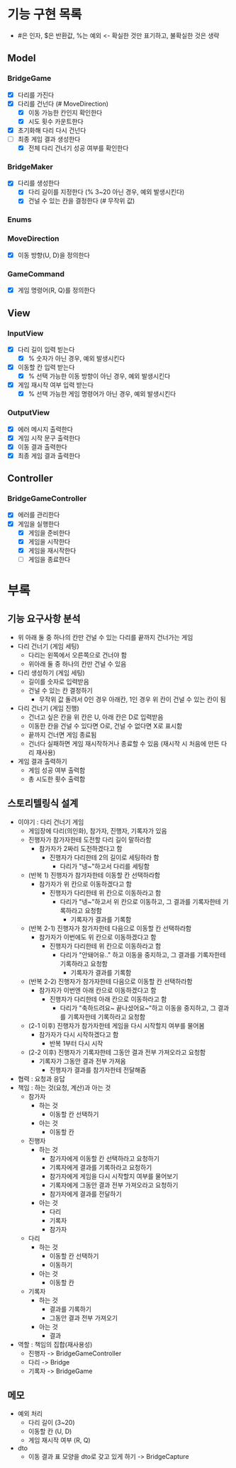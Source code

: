 # 기능 구현 목록

- #은 인자, $은 반환값, %는 예외 <- 확실한 것만 표기하고, 불확실한 것은 생략

## Model

### BridgeGame

- [x] 다리를 가진다
- [x] 다리를 건넌다 (# MoveDirection)
    - [x] 이동 가능한 칸인지 확인한다
    - [x] 시도 횟수 카운트한다
- [x] 초기화해 다리 다시 건넌다
- [ ] 최종 게임 결과 생성한다
    - [x] 전체 다리 건너기 성공 여부를 확인한다

### BridgeMaker

- [x] 다리를 생성한다
    - [x] 다리 길이를 지정한다 (% 3~20 아닌 경우, 예외 발생시킨다)
    - [x] 건널 수 있는 칸을 결정한다 (# 무작위 값)

### Enums

### MoveDirection

- [x] 이동 방향(U, D)을 정의한다

### GameCommand

- [x] 게임 명령어(R, Q)를 정의한다

## View

### InputView

- [x] 다리 길이 입력 빋는다
    - [x] % 숫자가 아닌 경우, 예외 발생시킨다
- [x] 이동할 칸 입력 받는다
    - [x] % 선택 가능한 이동 방향이 아닌 경우, 예외 발생시킨다
- [x] 게임 재시작 여부 입력 받는다
    - [x] % 선택 가능한 게임 명령어가 아닌 경우, 예외 발생시킨다

### OutputView

- [x] 에러 메시지 출력한다
- [x] 게임 시작 문구 출력한다
- [x] 이동 결과 출력한다
- [x] 최종 게임 결과 출력한다

## Controller

### BridgeGameController

- [x] 에러를 관리한다
- [x] 게임을 실행한다
    - [x] 게임을 준비한다
    - [x] 게임을 시작한다
    - [x] 게임을 재시작한다
    - [ ] 게임을 종료한다

# 부록

## 기능 요구사항 분석

- 위 아래 둘 중 하나의 칸만 건널 수 있는 다리를 끝까지 건너가는 게임
- 다리 건너기 (게임 세팅)
    - 다리는 왼쪽에서 오른쪽으로 건너야 함
    - 위아래 둘 중 하나의 칸만 건널 수 있음
- 다리 생성하기 (게임 세팅)
    - 길이를 숫자로 입력받음
    - 건널 수 있는 칸 결정하기
        - 무작위 값 돌려서 0인 경우 아래칸, 1인 경우 위 칸이 건널 수 있는 칸이 됨
- 다리 건너기 (게임 진행)
    - 건너고 싶은 칸을 위 칸은 U, 아래 칸은 D로 입력받음
    - 이동한 칸을 건널 수 있다면 O로, 건널 수 없다면 X로 표시함
    - 끝까지 건너면 게임 종료됨
    - 건너다 실패하면 게임 재시작하거나 종료할 수 있음 (재시작 시 처음에 만든 다리 재사용)
- 게임 결과 출력하기
    - 게임 성공 여부 출력함
    - 총 시도한 횟수 출력함

## 스토리텔링식 설계

- 이야기 : 다리 건너기 게임
    - 게임장에 다리(의인화), 참가자, 진행자, 기록자가 있음
    - 진행자가 참가자한테 도전할 다리 길이 말하라함
        - 참가자가 2짜리 도전하겠다고 함
            - 진행자가 다리한테 2의 길이로 세팅하라 함
                - 다리가 "넹~"하고서 다리를 세팅함
    - (반복 1) 진행자가 참가자한테 이동할 칸 선택하라함
        - 참가자가 위 칸으로 이동하겠다고 함
            - 진행자가 다리한테 위 칸으로 이동하라고 함
                - 다리가 "넹~"하고서 위 칸으로 이동하고, 그 결과를 기록자한테 기록하라고 요청함
                    - 기록자가 결과를 기록함
    - (반복 2-1) 진행자가 참가자한테 다음으로 이동할 칸 선택하라함
        - 참가자가 이번에도 위 칸으로 이동하겠다고 함
            - 진행자가 다리한테 위 칸으로 이동하라고 함
                - 다리가 "안돼어유.." 하고 이동을 중지하고, 그 결과를 기록자한테 기록하라고 요청함
                    - 기록자가 결과를 기록함
    - (반복 2-2) 진행자가 참가자한테 다음으로 이동할 칸 선택하라함
        - 참가자가 이번엔 아래 칸으로 이동하겠다고 함
            - 진행자가 다리한테 아래 칸으로 이동하라고 함
                - 다리가 "축하드려요~ 끝나셨어요~"하고 이동을 중지하고, 그 결과를 기록자한테 기록하라고 요청함
    - (2-1 이후) 진행자가 참가자한테 게임을 다시 시작할지 여부를 물어봄
        - 참가자가 다시 시작하겠다고 함
            - 반복 1부터 다시 시작
    - (2-2 이후) 진행자가 기록자한테 그동안 결과 전부 가져오라고 요청함
        - 기록자가 그동안 결과 전부 가져옴
            - 진행자가 결과를 참가자한테 전달해줌
- 협력 : 요청과 응답
- 책임 : 하는 것(요청, 계산)과 아는 것
    - 참가자
        - 하는 것
            - 이동할 칸 선택하기
        - 아는 것
            - 이동할 칸
    - 진행자
        - 하는 것
            - 참가자에게 이동할 칸 선택하라고 요청하기
            - 기록자에게 결과를 기록하라고 요청하기
            - 참가자에게 게임을 다시 시작할지 여부를 물어보기
            - 기록자에게 그동안 결과 전부 가져오라고 요청하기
            - 참가자에게 결과를 전달하기
        - 아는 것
            - 다리
            - 기록자
            - 참가자
    - 다리
        - 하는 것
            - 이동할 칸 선택하기
            - 이동하기
        - 아는 것
            - 이동할 칸
    - 기록자
        - 하는 것
            - 결과를 기록하기
            - 그동안 결과 전부 가져오기
        - 아는 것
            - 결과
- 역할 : 책임의 집합(재사용성)
    - 진행자 -> BridgeGameController
    - 다리 -> Bridge
    - 기록자 -> BridgeGame

## 메모

- 예외 처리
    - 다리 길이 (3~20)
    - 이동할 칸 (U, D)
    - 게임 재시작 여부 (R, Q)
- dto
    - 이동 결과 표 모양을 dto로 갖고 있게 하기 -> BridgeCapture